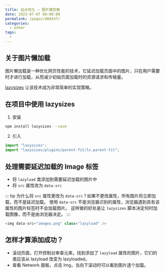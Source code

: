 ```yaml
---
title: 站点优化 — 图片懒加载
date: 2023-07-07 00:00:00
permalink: /pages/d8843f/
categories: 
  - other
tags: 
  - 
---
```


## 关于图片懒加载

图片懒加载是一种优化网页性能的技术，它延迟加载页面中的图片，只在用户需要时才进行加载，从而减少初始页面加载时的资源请求和传输量。

[lazysizes](https://github.com/aFarkas/lazysizes) 让该技术成为非常简单的实现策略。

<!-- more -->

## 在项目中使用 lazysizes

1. 安装

```bash
npm install lazysizes --save
```

2. 引入

```js
import "lazysizes";
import "lazysizes/plugins/parent-fit/ls.parent-fit";
```

## 处理需要延迟加载的 Image 标签

- 将 `lazyload` 类添加到需要延迟加载的图片中
- 将 `src` 属性改为 `data-src`

::: tip
为什么将 `src` 属性更改为 `data-src`？如果不更改属性，所有图片将立即加载，而不是延迟加载。
使用 `data-src` 不是浏览器识别的属性，浏览器遇到具有该属性的图片标签时不会加载图片。
这样做的好处是让 `lazysizes` 脚本决定何时加载图像，而不是由浏览器决定。
:::

```js
<img data-src="images.png" class="lazyload" />
```

## 怎样才算添加成功？

- 滚动页面，打开控制台审查元素，找到添加了 `lazyload` 属性的图片，它们的类应该从 lazyload 改变为 lazyloaded。
- 查看 Network 面板，点击 Img，当向下滚动时可以看到图片逐个加载。
